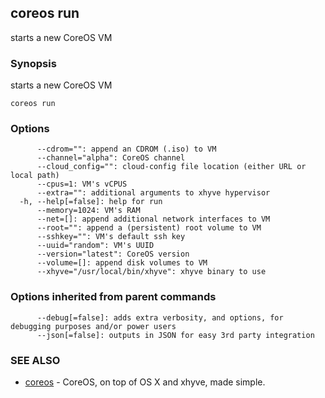## coreos run

starts a new CoreOS VM

### Synopsis


starts a new CoreOS VM

```
coreos run
```

### Options

```
      --cdrom="": append an CDROM (.iso) to VM
      --channel="alpha": CoreOS channel
      --cloud_config="": cloud-config file location (either URL or local path)
      --cpus=1: VM's vCPUS
      --extra="": additional arguments to xhyve hypervisor
  -h, --help[=false]: help for run
      --memory=1024: VM's RAM
      --net=[]: append additional network interfaces to VM
      --root="": append a (persistent) root volume to VM
      --sshkey="": VM's default ssh key
      --uuid="random": VM's UUID
      --version="latest": CoreOS version
      --volume=[]: append disk volumes to VM
      --xhyve="/usr/local/bin/xhyve": xhyve binary to use
```

### Options inherited from parent commands

```
      --debug[=false]: adds extra verbosity, and options, for debugging purposes and/or power users
      --json[=false]: outputs in JSON for easy 3rd party integration
```

### SEE ALSO
* [coreos](coreos.md)	 - CoreOS, on top of OS X and xhyve, made simple.

